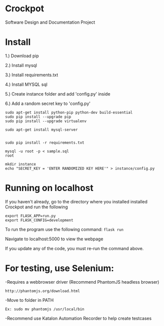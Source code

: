 # Crockpot
Software Design and Documentation Project




# Install
1.) Download pip

2.) Install mysql

3.) Install requirements.txt

4.) Install MYSQL sql

5.) Create instance folder and add 'config.py' inside

6.) Add a random secret key to 'config.py'
  ```
  sudo apt-get install python-pip python-dev build-essential
  sudo pip install --upgrade pip
  sudo pip install --upgrade virtualenv

  sudo apt-get install mysql-server


  sudo pip install -r requirements.txt

  mysql -u root -p < sample.sql
  root

  mkdir instance
  echo "SECRET_KEY = 'ENTER RANDOMIZED KEY HERE'" > instance/config.py
  ```


# Running on localhost
If you haven't already, go to the directory where you installed installed Crockpot and run the following
 ```
 export FLASK_APP=run.py
 export FLASK_CONFIG=development
  ```

To run the program use the following command: `flask run`

Navigate to localhost:5000 to view the webpage

If you update any of the code, you must re-run the command above.




# For testing, use Selenium:

  -Requires a webbrowser driver (Recommend PhantomJS headless browser)

    http://phantomjs.org/download.html

  -Move to folder in PATH

    Ex: sudo mv phantomjs /usr/local/bin

  -Recommend use Katalon Automation Recorder to help create testcases

